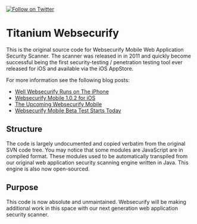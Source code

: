 [![Follow on Twitter](https://img.shields.io/twitter/follow/websecurify.svg?logo=twitter)](https://twitter.com/websecurify)

# Titanium Websecurify

This is the original source code for Websecurify Mobile Web Application Security Scanner. The scanner was released in in 2011 and quickly become successful being the first security-testing / penetration testing tool ever released for iOS and available via the iOS AppStore.

For more information see the following blog posts:

* [Well Websecurify Runs on The iPhone](https://www.gnucitizen.org/blog/well-websecurify-runs-on-the-iphone/)
* [Websecurify Mobile 1.0.2 for iOS
](https://blog.websecurify.com/2012/02/websecurify-mobile-102-for-ios.html)
* [The Upcoming Websecurify Mobile](https://blog.websecurify.com/2012/02/upcoming-websecurify-mobile.html)
* [Websecurify Mobile Beta Test Starts Today](https://blog.websecurify.com/2011/08/websecurify-mobile-beta-test-starts.html)

## Structure

The code is largely undocumented and copied verbatim from the original SVN code tree. You may notice that some modules are JavaScript are in compiled format. These modules used to be automatically transpiled from our original web application security scanning engine written in Java. This engine is also now open-sourced.

## Purpose

This code is now absolute and unmaintained. Websecurify will be making additional work in this space with our next generation web application security scanner.
